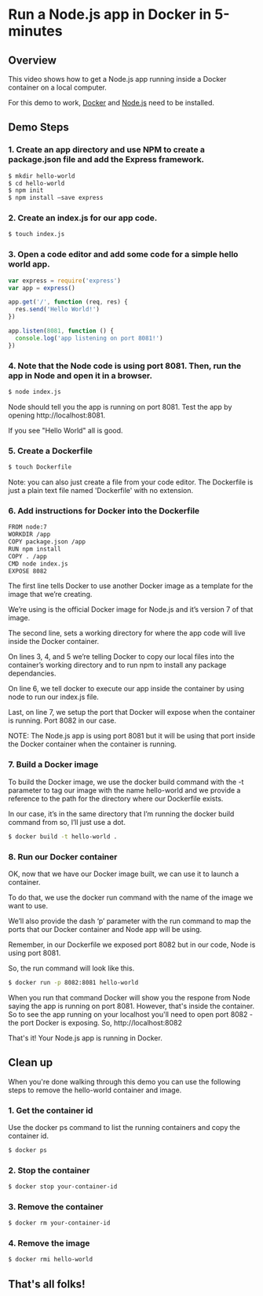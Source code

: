 # Run a Node.js app in Docker in 5-minutes

## Overview

This video shows how to get a Node.js app running inside a Docker container on a local computer.

For this demo to work, [Docker](http://docker.com) and [Node.js](http://nodejs.org) need to be installed.


## Demo Steps 

### 1. Create an app directory and use NPM to create a package.json file and add the Express framework. 

```bash
$ mkdir hello-world
$ cd hello-world
$ npm init
$ npm install —save express
```

### 2. Create an index.js for our app code. 

```bash
$ touch index.js
```

### 3. Open a code editor and add some code for a simple hello world app. 

```javascript
var express = require('express')
var app = express()

app.get('/', function (req, res) {
  res.send('Hello World!')
})

app.listen(8081, function () {
  console.log('app listening on port 8081!')
})
```

### 4. Note that the Node code is using port 8081. Then, run the app in Node and open it in a browser.

```bash
$ node index.js
```

Node should tell you the app is running on port 8081. Test the app by opening http://localhost:8081.

If you see "Hello World" all is good. 

### 5. Create a Dockerfile

```bash
$ touch Dockerfile
```
Note: you can also just create a file from your code editor. The Dockerfile is just a plain text file named 'Dockerfile' with no extension.

### 6. Add instructions for Docker into the Dockerfile

```bash
FROM node:7
WORKDIR /app
COPY package.json /app
RUN npm install
COPY . /app
CMD node index.js
EXPOSE 8082
```

The first line tells Docker to use another Docker image as a template for the image that we’re creating.

We’re using is the official Docker image for Node.js and it’s version 7 of that image. 

The second line, sets a working directory for where the app code will live inside the Docker container.

On lines 3, 4, and 5 we’re telling Docker to copy our local files into the container’s working directory and to run npm to install any package dependancies. 

On line 6, we tell docker to execute our app inside the container by using node to run our index.js file.

Last, on line 7, we setup the port that Docker will expose when the container is running. Port 8082 in our case.

NOTE: The Node.js app is using port 8081 but it will be using that port inside the Docker container when the container is running.

### 7. Build a Docker image

To build the Docker image, we use the docker build command with the -t parameter to tag our image with the name hello-world and we provide a reference to the path for the directory where our Dockerfile exists. 

In our case, it’s in the same directory that I’m running the docker build command from so, I’ll just use a dot.

```bash
$ docker build -t hello-world .
```

### 8. Run our Docker container

OK, now that we have our Docker image built, we can use it to launch a container.

To do that, we use the docker run command with the name of the image we want to use.

We’ll also provide the dash ‘p’ parameter with the run command to map the ports that our Docker container and Node app will be using. 

Remember, in our Dockerfile we exposed port 8082 but in our code, Node is using port 8081.

So, the run command will look like this. 

```bash
$ docker run -p 8082:8081 hello-world
```

When you run that command Docker will show you the respone from Node saying the app is running on port 8081. However, that's inside the container. So to see the app running on your localhost you'll need to open port 8082 - the port Docker is exposing. So, http://localhost:8082

That's it! Your Node.js app is running in Docker. 

## Clean up

When you're done walking through this demo you can use the following steps to remove the hello-world container and image.

### 1. Get the container id

Use the docker ps command to list the running containers and copy the container id.

```bash
$ docker ps
```
### 2. Stop the container

```bash
$ docker stop your-container-id
```
### 3. Remove the container

```bash
$ docker rm your-container-id
```
### 4. Remove the image

```bash
$ docker rmi hello-world
``` 

## That's all folks!